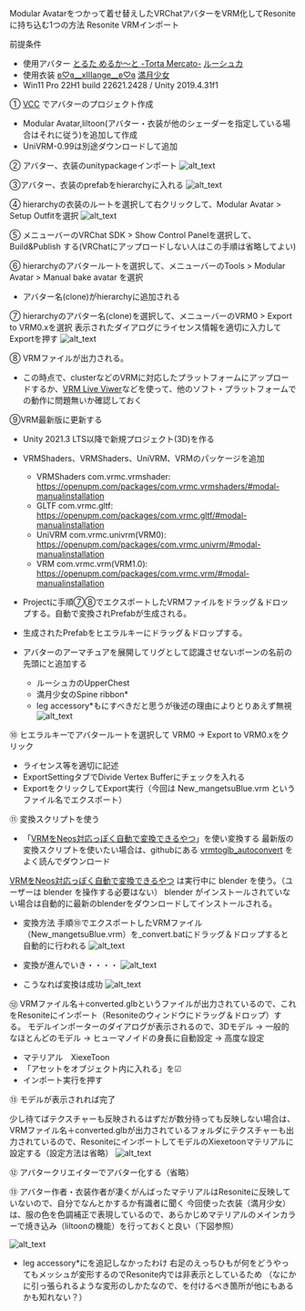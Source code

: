 Modular Avatarをつかって着せ替えしたVRChatアバターをVRM化してResoniteに持ち込む1つの方法
Resonite VRMインポート

前提条件
- 使用アバター [とるた めるか～と -Torta Mercato-](https://tortamercato.booth.pm/) [ルーシュカ](https://booth.pm/ja/items/4296675)
- 使用衣装 [ʚ♡ɞ__xIIIange__ʚ♡ɞ](https://xiiiange.booth.pm/) [満月少女](https://booth.pm/ja/items/4998054)
- Win11 Pro 22H1 build 22621.2428 / Unity 2019.4.31f1

➀ [VCC](https://vrchat.com/home/download) でアバターのプロジェクト作成
- Modular Avatar,liltoon(アバター・衣装が他のシェーダーを指定している場合はそれに従う)を追加して作成
- UniVRM-0.99は別途ダウンロードして追加

② アバター、衣装のunitypackageインポート
![alt_text](images/image1.png "image_tooltip")

③アバター、衣装のprefabをhierarchyに入れる
![alt_text](images/image2.png "image_tooltip")

④ hierarchyの衣装のルートを選択して右クリックして、Modular Avatar > Setup Outfitを選択
![alt_text](images/image3.png "image_tooltip")

⑤ メニューバーのVRChat SDK > Show Control Panelを選択して、Build&Publish する(VRChatにアップロードしない人はこの手順は省略してよい)

⑥ hierarchyのアバタールートを選択して、メニューバーのTools > Modular Avatar > Manual bake avatar を選択
- アバター名(clone)がhierarchyに追加される

⑦ hierarchyのアバター名(clone)を選択して、メニューバーのVRM0 > Export to VRM0.xを選択
表示されたダイアログにライセンス情報を適切に入力してExportを押す
![alt_text](images/image4.png "image_tooltip")

⑧ VRMファイルが出力される。
- この時点で、clusterなどのVRMに対応したプラットフォームにアップロードするか、[VRM Live Viwer](https://booth.pm/ja/items/1783082)などを使って、他のソフト・プラットフォームでの動作に問題無いか確認しておく


⑨VRM最新版に更新する

- Unity 2021.3 LTS以降で新規プロジェクト(3D)を作る

- VRMShaders、VRMShaders、UniVRM、VRMのパッケージを追加
  - VRMShaders com.vrmc.vrmshader: https://openupm.com/packages/com.vrmc.vrmshaders/#modal-manualinstallation
  - GLTF com.vrmc.gltf: https://openupm.com/packages/com.vrmc.gltf/#modal-manualinstallation
  - UniVRM com.vrmc.univrm(VRM0): https://openupm.com/packages/com.vrmc.univrm/#modal-manualinstallation
  - VRM com.vrmc.vrm(VRM1.0): https://openupm.com/packages/com.vrmc.vrm/#modal-manualinstallation
  
- Projectに手順⑦⑧でエクスポートしたVRMファイルをドラッグ＆ドロップする。自動で変換されPrefabが生成される。

- 生成されたPrefabをヒエラルキーにドラッグ＆ドロップする。

- アバターのアーマチュアを展開してリグとして認識させないボーンの名前の先頭に<NOIK>と追加する
  - ルーシュカのUpperChest
  - 満月少女のSpine ribbon*
  - leg accessory*も<NOIK>にすべきだと思うが後述の理由によりとりあえず無視
![alt_text](images/append_noik.png "image_tooltip")

⑩ ヒエラルキーでアバタールートを選択して VRM0 → Export to VRM0.xをクリック
- ライセンス等を適切に記述
- ExportSettingタブでDivide Vertex Bufferにチェックを入れる
- ExportをクリックしてExport実行（今回は New_mangetsuBlue.vrm というファイル名でエクスポート）

⑪ 変換スクリプトを使う
- 「[VRMをNeos対応っぽく自動で変換できるやつ](https://booth.pm/ja/items/4104649)」を使い変換する
最新版の変換スクリプトを使いたい場合は、githubにある [vrmtoglb_autoconvert](https://github.com/kazu0617/vrmtoglb_autoconvert) をよく読んでダウンロード

[VRMをNeos対応っぽく自動で変換できるやつ](https://booth.pm/ja/items/4104649) は実行中に blender を使う。（ユーザーは blender を操作する必要はない）
blender がインストールされていない場合は自動的に最新のblenderをダウンロードしてインストールされる。

- 変換方法
手順⑩でエクスポートしたVRMファイル（New_mangetsuBlue.vrm）を_convert.batにドラッグ＆ドロップすると自動的に行われる
![alt_text](images/image5.png "image_tooltip")

- 変換が進んでいき・・・・
![alt_text](images/image6.png "image_tooltip")

- こうなれば変換は成功
![alt_text](images/image7.png "image_tooltip")

⑫ VRMファイル名＋converted.glbというファイルが出力されているので、これをResoniteにインポート（Resoniteのウィンドウにドラッグ＆ドロップ）する。
モデルインポーターのダイアログが表示されるので、3Dモデル → 一般的なほとんどのモデル → ヒューマノイドの身長に自動設定 → 高度な設定
- マテリアル　XiexeToon
- 「アセットをオブジェクト内に入れる」を☑
- インポート実行を押す

⑬ モデルが表示されれば完了

少し待てばテクスチャーも反映されるはずだが数分待っても反映しない場合は、VRMファイル名＋converted.glbが出力されているフォルダにテクスチャーも出力されているので、ResoniteにインポートしてモデルのXiexetoonマテリアルに設定する（設定方法は省略）
![alt_text](images/image8.png "image_tooltip")

⑫ アバタークリエイターでアバター化する（省略）

⑬ アバター作者・衣装作者が凄くがんばったマテリアルはResoniteに反映していないので、自分でなんとかするか有識者に聞く
今回使った衣装（満月少女）は、服の色を色調補正で表現しているので、あらかじめマテリアルのメインカラーで焼き込み（liltoonの機能）を行っておくと良い（下図参照）

![alt_text](images/tex_yakikomi.png "image_tooltip")

 - leg accessory*に<NOIK>を追記しなかったわけ
   右足のえっちひもが何をどうやってもメッシュが変形するのでResonite内では非表示としているため
   （なにかに引っ張られるような変形のしかたなので、<NOIK>を付けるべき箇所が他にもあるかも知れない？）
